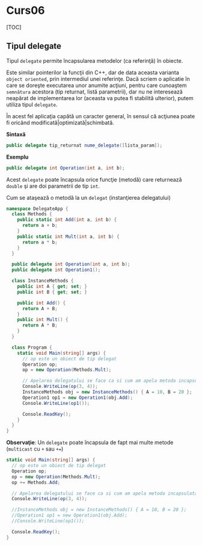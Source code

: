 # Curs06

[TOC] 

## Tipul delegate

Tipul `delegate` permite încapsularea metodelor (ca referinţă) în obiecte.

Este similar pointerilor la funcţii din C++, dar de data aceasta varianta `object oriented`, prin intermediul unei referinţe. Dacă scriem o aplicatie în care se doreşte executarea unor anumite acţiuni, pentru care cunoaştem `semnătura` acestora (tip returnat, listă parametrii), dar nu ne interesează neapărat de implementarea lor (aceasta va putea fi stabilită ulterior), putem utiliza tipul `delegate`.

În acest fel aplicaţia capătă un caracter general, în sensul că acţiunea poate fi oricând modificată|optimizată|schimbată.

**Sintaxă**

```c#
public delegate tip_returnat nume_delegate([lista_param]);
```

**Exemplu**

```c#
public delegate int Operation(int a, int b);
```

Acest `delegate` poate încapsula orice funcţie (metodă) care returnează `double` şi are doi parametrii de tip `int`.

Cum se ataşează o metodă la un `delegat` (instanţierea delegatului)

```c#
namespace DelegateApp {
  class Methods {
    public static int Add(int a, int b) {
      return a + b;
    }
    public static int Mult(int a, int b) {
      return a * b;
    }
  }

  public delegate int Operation(int a, int b);
  public delegate int Operation1();

  class InstanceMethods {
    public int A { get; set; }
    public int B { get; set; }

    public int Add() {
      return A + B;
    }
    public int Mult() {
      return A * B;
    }
  }

  class Program {
    static void Main(string[] args) {
      // op este un obiect de tip delegat
      Operation op;
      op = new Operation(Methods.Mult);

      // Apelarea delegatului se face ca si cum am apela metoda incapsulata
      Console.WriteLine(op(3, 4));
      InstanceMethods obj = new InstanceMethods() { A = 10, B = 20 };
      Operation1 op1 = new Operation1(obj.Add);
      Console.WriteLine(op1());

      Console.ReadKey();
    }
  }
}
```

**Observaţie**: Un `delegate` poate încapsula de fapt mai multe metode (`multicast` cu `+` sau `+=`)

```c#
static void Main(string[] args) {
  // op este un obiect de tip delegat
  Operation op;
  op = new Operation(Methods.Mult);
  op += Methods.Add;

  // Apelarea delegatului se face ca si cum am apela metoda incapsulata
  Console.WriteLine(op(3, 4));

  //InstanceMethods obj = new InstanceMethods() { A = 10, B = 20 };
  //Operation1 op1 = new Operation1(obj.Add);
  //Console.WriteLine(op1());

  Console.ReadKey();
}
```